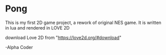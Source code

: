 # Pong
This is my first 2D game project,
a rework of original NES game.
It is written in lua and rendered in LOVE 2D

download Love 2D from
"https://love2d.org/#download"

-Alpha Coder
